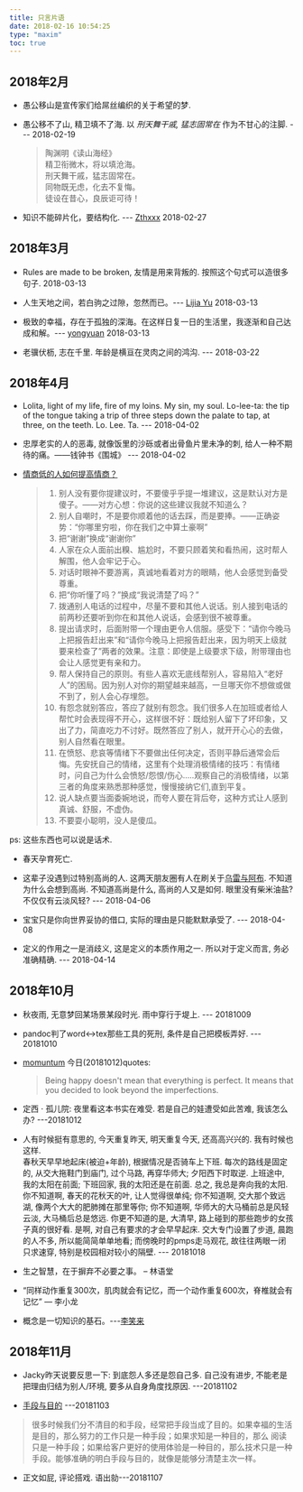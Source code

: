 ```yaml
---
title: 只言片语
date: 2018-02-16 10:54:25
type: "maxim"
toc: true
---
```


## 2018年2月

* 愚公移山是宣传家们给屌丝编织的关于希望的梦.
* 愚公移不了山, 精卫填不了海. 以 *刑天舞干戚, 猛志固常在* 作为不甘心的注脚. --- 2018-02-19  

	> 陶渊明《读山海经》  
	> 精卫衔微木，将以填沧海。  
	> 刑天舞干戚，猛志固常在。  
	> 同物既无虑，化去不复悔。  
	> 徒设在昔心，良辰讵可待！

* 知识不能碎片化，要结构化. --- [Zthxxx](https://wiki.zthxxx.me/wiki/index/) 2018-02-27

## 2018年3月
* Rules are made to be broken, 友情是用来背叛的. 按照这个句式可以造很多句子. 2018-03-13

* 人生天地之间，若白驹之过隙，忽然而已。--- [Lijia Yu](http://yulijia.net/) 2018-03-13

* 极致的幸福，存在于孤独的深海。在这样日复一日的生活里，我逐渐和自己达成和解。--- [yongyuan](https://yongyuan.name/blog/) 2018-03-13

* 老骥伏枥, 志在千里. 年龄是横亘在灵肉之间的鸿沟. --- 2018-03-22


## 2018年4月

* Lolita, light of my life, fire of my loins. My sin, my soul. Lo-lee-ta: the tip of the tongue taking a trip of three steps down the palate to tap, 
at three, on the teeth. Lo. Lee. Ta. --- 2018-04-02

* 忠厚老实的人的恶毒, 就像饭里的沙砾或者出骨鱼片里未净的刺, 给人一种不期待的痛。——钱钟书《围城》 --- 2018-04-02

* [情商低的人如何提高情商？](https://www.zhihu.com/question/24565276/answer/281323820)  

	> 1. 别人没有要你提建议时，不要傻乎乎提一堆建议，这是默认对方是傻子。——对方心想：你说的这些建议我就不知道么？  
	> 1. 别人自嘲时，不是要你顺着他的话去踩，而是要捧。——正确姿势：“你哪里穷啦，你在我们之中算土豪啊”  
	> 1. 把“谢谢”换成“谢谢你”  
	> 1. 人家在众人面前出糗、尴尬时，不要只顾着笑和看热闹，这时帮人解围，他人会牢记于心。  
	> 1. 对话时眼神不要游离，真诚地看着对方的眼睛，他人会感觉到备受尊重。  
	> 1. 把“你听懂了吗？”换成“我说清楚了吗？”  
	> 1. 拨通别人电话的过程中，尽量不要和其他人说话。别人接到电话的前两秒还要听到你在和其他人说话，会感到很不被尊重。  
	> 1. 提出请求时，后面附带一个理由更令人信服。感受下：“请你今晚马上把报告赶出来”和“请你今晚马上把报告赶出来，因为明天上级就要来检查了”两者的效果。注意：即使是上级要求下级，附带理由也会让人感觉更有亲和力。  
	> 1. 帮人保持自己的原则。有些人喜欢无底线帮别人，容易陷入“老好人”的困局。因为别人对你的期望越来越高，一旦哪天你不想做或做不到了，别人会心存埋怨。  
	> 1. 有怨念就别答应，答应了就别有怨念。我们很多人在加班或者给人帮忙时会表现得不开心，这样很不好：既给别人留下了坏印象，又出了力，简直吃力不讨好。既然答应了别人，就开开心心的去做，别人自然看在眼里。  
	> 1. 在愤怒、悲哀等情绪下不要做出任何决定，否则平静后通常会后悔。先安抚自己的情绪，这里有个处理消极情绪的技巧：有情绪时，问自己为什么会愤怒/怨恨/伤心.....观察自己的消极情绪，以第三者的角度来熟悉那种感觉，慢慢接纳它们,直到平复。  
	> 1. 说人缺点要当面委婉地说，而夸人要在背后夸，这种方式让人感到真诚、舒服，不虚伪。  
	> 1. 不要耍小聪明，没人是傻瓜。  

ps: 这些东西也可以说是话术. 

* 春天孕育死亡. 

* 这辈子没遇到过特别高尚的人.  这两天朋友圈有人在刷关于[乌雷与阿布](https://mp.weixin.qq.com/s/NPKECz6HRM8E3nLrPGXi_A). 
不知道为什么会想到高尚. 不知道高尚是什么, 高尚的人又是如何. 
眼里没有柴米油盐? 不仅仅有云淡风轻? --- 2018-04-06

* 宝宝只是你向世界妥协的借口, 实际的理由是只能默默承受了. --- 2018-04-08

* 定义的作用之一是消歧义, 这是定义的本质作用之一. 所以对于定义而言, 务必准确精确. --- 2018-04-14


## 2018年10月

* 秋夜雨, 无意梦回某场景某段时光. 雨中穿行于堤上. --- 20181009

* pandoc判了word<->tex那些工具的死刑, 条件是自己把模板弄好. --- 20181010

* [momuntum](https://chrome.google.com/webstore/detail/momentum/laookkfknpbbblfpciffpaejjkokdgca) 今日(20181012)quotes:  
  > Being happy doesn't mean that everything is perfect. It means that you decided to look beyond the imperfections.   

* 定西 $\cdot$ 孤儿院: 夜里看这本书实在难受. 若是自己的娃遭受如此苦难, 我该怎么办? ---20181012

* 人有时候挺有意思的, 今天重复昨天, 明天重复今天, 还高高兴兴的. 我有时候也这样.  
春秋天早早地起床(被迫+年龄), 根据情况是否骑车上下班. 
每次的路线是固定的, 从交大拖鞋门到庙门, 过个马路, 再穿华师大; 夕阳西下时取逆. 上班途中, 我的太阳在前面; 下班回家, 我的太阳还是在前面. 
总之, 我总是奔向我的太阳.  
你不知道啊, 春天的花秋天的叶, 让人觉得很单纯; 你不知道啊, 交大那个致远湖, 像两个大大的肥肺摊在那里等你; 
你不知道啊, 华师大的大马桶前总是风轻云淡, 大马桶后总是悠远. 你更不知道的是, 大清早, 路上碰到的那些跑步的女孩子真的很好看. 
是啊, 对自己有要求的才会早早起床. 交大专门设置了步道, 晨跑的人不多, 所以能简简单单地看; 而傍晚时的pmps走马观花, 故往往两眼一闭只求速穿,
特别是校园相对较小的隔壁. --- 20181018

* 生之智慧，在于摒弃不必要之事。 – 林语堂

* “同样动作重复300次，肌肉就会有记忆，而一个动作重复600次，脊椎就会有记忆” — 李小龙

* 概念是一切知识的基石。---[李笑来](http://younghz.github.io/technical-article-style-guide-and-template)


## 2018年11月

* Jacky昨天说要反思一下: 到底怨人多还是怨自己多. 自己没有进步, 不能老是把理由归结为别人/环境, 要多从自身角度找原因. ---20181102

* [手段与目的](http://fuxuri.com/2018/01/Method-And-Purpose/)  ---20181103
> 很多时候我们分不清目的和手段，经常把手段当成了目的。如果幸福的生活是目的，那么努力的工作只是一种手段；如果求知是一种目的，那么
阅读只是一种手段；如果给客户更好的使用体验是一种目的，那么技术只是一种手段。能够准确的明白手段与目的，就像是能够分清楚主次一样。

* 正文如屁, 评论搭戏. 语出勍---20181107